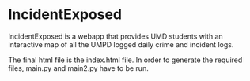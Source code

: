 # IncidentExposed

IncidentExposed is a webapp that provides UMD students with an interactive map of all the UMPD logged daily crime and incident logs. 

The final html file is the index.html file. In order to generate the required files, main.py and main2.py have to be run.
